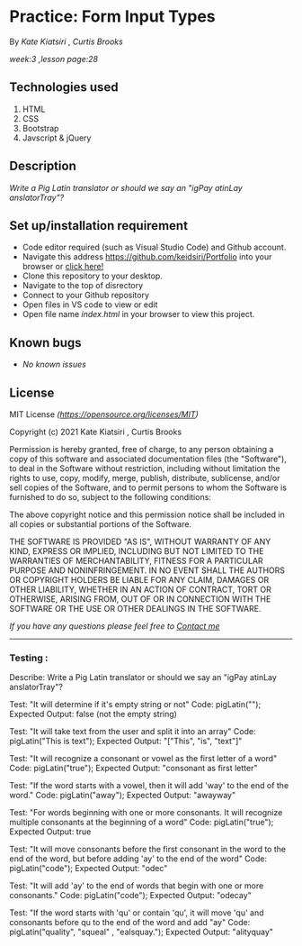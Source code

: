 # Practice: Form Input Types

By _Kate Kiatsiri_ , _Curtis Brooks_

_week:3 ,lesson page:28_

## Technologies used
  1. HTML
  2. CSS
  3. Bootstrap
  4. Javscript & jQuery

## Description
_Write a Pig Latin translator or should we say an "igPay atinLay anslatorTray"?_

## Set up/installation requirement
* Code editor required (such as Visual Studio Code) and Github account.
* Navigate this address https://github.com/keidsiri/Portfolio into your browser or 
<a href="https://github.com/keidsiri/Portfolio"> click here! </a>
* Clone this repository to your desktop.
* Navigate to the top of disrectory
* Connect to your Github repository
* Open files in VS code to view or edit
* Open file name _index.html_ in your browser to view this project.


## Known bugs
* _No known issues_

## License
MIT License _(https://opensource.org/licenses/MIT)_

Copyright (c) 2021 Kate Kiatsiri , Curtis Brooks

Permission is hereby granted, free of charge, to any person obtaining a copy
of this software and associated documentation files (the "Software"), to deal
in the Software without restriction, including without limitation the rights
to use, copy, modify, merge, publish, distribute, sublicense, and/or sell
copies of the Software, and to permit persons to whom the Software is
furnished to do so, subject to the following conditions:

The above copyright notice and this permission notice shall be included in all
copies or substantial portions of the Software.

THE SOFTWARE IS PROVIDED "AS IS", WITHOUT WARRANTY OF ANY KIND, EXPRESS OR
IMPLIED, INCLUDING BUT NOT LIMITED TO THE WARRANTIES OF MERCHANTABILITY,
FITNESS FOR A PARTICULAR PURPOSE AND NONINFRINGEMENT. IN NO EVENT SHALL THE
AUTHORS OR COPYRIGHT HOLDERS BE LIABLE FOR ANY CLAIM, DAMAGES OR OTHER
LIABILITY, WHETHER IN AN ACTION OF CONTRACT, TORT OR OTHERWISE, ARISING FROM,
OUT OF OR IN CONNECTION WITH THE SOFTWARE OR THE USE OR OTHER DEALINGS IN THE
SOFTWARE.

_If you have any questions please feel free to [Contact me](mailto:keidsiri@gmail.com)_


******************************

### Testing :

Describe: Write a Pig Latin translator or should we say an "igPay atinLay anslatorTray"?

Test: "It will determine if it's empty string or not"
Code: pigLatin("");
Expected Output: false (not the empty string)

Test: "It will take text from the user and split it into an array"
Code: pigLatin("This is text");
Expected Output: "["This", "is", "text"]"

Test: "It will recognize a consonant or vowel as the first letter of a word"
Code: pigLatin("true");
Expected Output: "consonant as first letter"

Test: "If the word starts with a vowel, then it will add 'way' to the end of the word."
Code: pigLatin("away");
Expected Output: "awayway"

Test: "For words beginning with one or more consonants. It will recognize multiple consonants at the beginning of a word"
Code: pigLatin("true");
Expected Output: true

Test: "It will move consonants before the first consonant in the word to the end of the word, but before adding 'ay' to the end of the word"
Code: pigLatin("code");
Expected Output: "odec"

Test: "It will add 'ay' to the end of words that begin with one or more consonants."
Code: pigLatin("code");
Expected Output: "odecay"

Test: "If the word starts with 'qu' or contain 'qu', it will move 'qu' and consonants before qu to the end of the word and add "ay"
Code: pigLatin("quality", "squeal" , "ealsquay.");
Expected Output: "alityquay" 